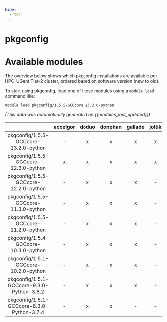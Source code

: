 ```yaml
---
hide:
  - toc
---
```


pkgconfig
=========

# Available modules


The overview below shows which pkgconfig installations are available per HPC-UGent Tier-2 cluster, ordered based on software version (new to old).

To start using pkgconfig, load one of these modules using a `module load` command like:

```shell
module load pkgconfig/1.5.5-GCCcore-13.2.0-python
```

*(This data was automatically generated on {{modules_last_updated}})*  

| |accelgor|doduo|donphan|gallade|joltik|shinx|skitty|
| :---: | :---: | :---: | :---: | :---: | :---: | :---: | :---: |
|pkgconfig/1.5.5-GCCcore-13.2.0-python|-|x|x|x|x|x|x|
|pkgconfig/1.5.5-GCCcore-12.3.0-python|x|x|x|x|x|x|x|
|pkgconfig/1.5.5-GCCcore-12.2.0-python|-|x|x|x|-|x|-|
|pkgconfig/1.5.5-GCCcore-11.3.0-python|-|x|x|x|-|-|-|
|pkgconfig/1.5.5-GCCcore-11.2.0-python|-|x|x|x|-|-|-|
|pkgconfig/1.5.4-GCCcore-10.3.0-python|-|x|x|x|-|-|-|
|pkgconfig/1.5.1-GCCcore-10.2.0-python|-|x|x|x|-|-|-|
|pkgconfig/1.5.1-GCCcore-9.3.0-Python-3.8.2|-|x|x|x|-|-|-|
|pkgconfig/1.5.1-GCCcore-8.3.0-Python-3.7.4|-|x|x|-|-|-|-|
